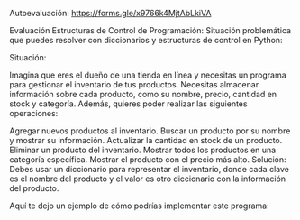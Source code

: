  Autoevaluación: https://forms.gle/x9766k4MjtAbLkiVA


Evaluación Estructuras de Control de Programación:
Situación problemática que puedes resolver con diccionarios y estructuras de control en Python:

Situación:

Imagina que eres el dueño de una tienda en línea y necesitas un programa para gestionar el inventario de tus productos. Necesitas almacenar información sobre cada producto, como su nombre, precio, cantidad en stock y categoría. Además, quieres poder realizar las siguientes operaciones:

Agregar nuevos productos al inventario.
Buscar un producto por su nombre y mostrar su información.
Actualizar la cantidad en stock de un producto.
Eliminar un producto del inventario.
Mostrar todos los productos en una categoría específica.
Mostrar el producto con el precio más alto.
Solución:
Debes usar un diccionario para representar el inventario, donde cada clave es el nombre del producto y el valor es otro diccionario con la información del producto.

Aquí te dejo un ejemplo de cómo podrías implementar este programa:
